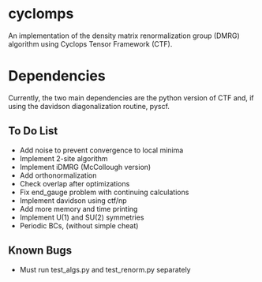 # cyclomps
An implementation of the density matrix renormalization group (DMRG)
algorithm using Cyclops Tensor Framework (CTF).

# Dependencies
Currently, the two main dependencies are the python version of 
CTF and, if using the davidson diagonalization routine, pyscf.

## To Do List
* Add noise to prevent convergence to local minima
* Implement 2-site algorithm
* Implement iDMRG (McCollough version)
* Add orthonormalization
* Check overlap after optimizations
* Fix end_gauge problem with continuing calculations
* Implement davidson using ctf/np
* Add more memory and time printing
* Implement U(1) and SU(2) symmetries
* Periodic BCs, (without simple cheat)

## Known Bugs
* Must run test_algs.py and test_renorm.py separately
